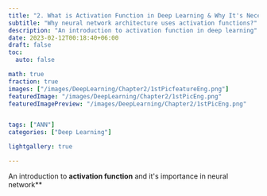 ```yaml
---
title: "2. What is Activation Function in Deep Learning & Why It's Necessary?"
subtitle: "Why neural network architecture uses activation functions?"
description: "An introduction to activation function in deep learning"
date: 2023-02-12T00:18:40+06:00
draft: false
toc:
  auto: false

math: true
fraction: true
images: ["/images/DeepLearning/Chapter2/1stPicfeatureEng.png"]
featuredImage: "/images/DeepLearning/Chapter2/1stPicEng.png"
featuredImagePreview: "/images/DeepLearning/Chapter2/1stPicEng.png"


tags: ["ANN"]
categories: ["Deep Learning"]

lightgallery: true

---
```


An introduction to **activation function** and it's importance in neural network**

<!--more-->




